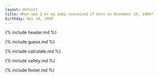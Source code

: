 ```yaml
---
layout: default
title: When was I or my baby conceived if born on November 19, 1909?
birthday: Nov 19, 1909
---
```


{% include header.md %}

{% include guess.md %}

{% include calculate.md %}

{% include safety.md %}

{% include footer.md %}



